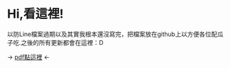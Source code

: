 # Hi,看這裡!
以防Line檔案過期以及其實我根本還沒寫完，把檔案放在github上以方便各位配瓜子吃.之後的所有更新都會在這裡：D

→ [pdf點這裡](https://drive.google.com/file/d/1bmmzaXeCVqsyk06tkTPuh0GckKr-y5aR/view?usp=share_link) ←
